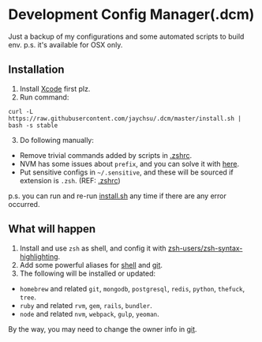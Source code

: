 Development Config Manager(.dcm)
=====
Just a backup of my configurations and some automated scripts to build env.
p.s. it's available for OSX only.

## Installation

1. Install [Xcode](http://developer.apple.com/xcode/) first plz.
2. Run command:

  ```curl -L https://raw.githubusercontent.com/jaychsu/.dcm/master/install.sh | bash -s stable```

3. Do following manually:
  - Remove trivial commands added by scripts in [.zshrc](./dotfile/.zshrc).
  - NVM has some issues about `prefix`, and you can solve it with [here](https://github.com/creationix/nvm/commit/1458de72934a33b279ac3cbb9d648295501ae74d).
  - Put sensitive configs in `~/.sensitive`, and these will be sourced if extension is `.zsh`. (REF: [.zshrc](./dotfile/.zshrc))

p.s. you can run and re-run [install.sh](./install.sh) any time if there are any error occurred.

## What will happen

1. Install and use `zsh` as shell, and config it with [zsh-users/zsh-syntax-highlighting](https://github.com/zsh-users/zsh-syntax-highlighting).
2. Add some powerful aliases for [shell](./dotfile/.zsh/alias.zsh) and [git](./dotfile/.gitconfig).
3. The following will be installed or updated:
  - `homebrew` and related `git`, `mongodb`, `postgresql`, `redis`, `python`, `thefuck`, `tree`.
  - `ruby` and related `rvm`, `gem`, `rails`, `bundler`.
  - `node` and related `nvm`, `webpack`, `gulp`, `yeoman`.

By the way, you may need to change the owner info in [git](./dotfile/.gitconfig).
